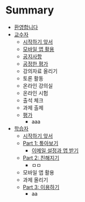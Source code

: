 # Summary

* [환영합니다](README.md)
* [교수자](c2dc-c791-d558-ae30-c55e-c11c.md)
  * [시작하기 앞서](c2dc-c791-d558-ae30-c55e-c11c.md)
  * [모바일 앱 활용](baa8-bc14-c77c-c571-d65c-c6a9.md)
  * [공지사항](ad50-c218-c790/acf5-c9c0-c0ac-d56d.md)
  * [공정한 평가](d3c9-ac00.md)
  * 강의자료 올리기
  * 토론 활동
  * 온라인 강의실
  * 온라인 시험
  * 출석 체크
  * 과제 출제
  * [평가](d3c9-ac00.md)
    * aaa
* [학습자](d559-c2b5-c790/c2dc-c791-d558-ae30-c55e-c11c.md)
  * [시작하기 앞서](d559-c2b5-c790/c2dc-c791-d558-ae30-c55e-c11c.md)
  * [Part 1: 톺아보기](d559-c2b5-c790/part-1-d1ba-c544-bcf4-ae30/c774-ba54-c77c-c124-c815-acfc-c571-bc1b-ae30.md)
    * [이메일 설정과 앱 받기](d559-c2b5-c790/part-1-d1ba-c544-bcf4-ae30/c774-ba54-c77c-c124-c815-acfc-c571-bc1b-ae30.md)
  * [Part 2: 친해지기](d559-c2b5-c790/part-2-ce5c-d574-c9c0-ae30.md)
    * ㅁㅁ
  * 모바일 앱 활용
  * 과제 올리기
  * [Part 3: 이용하기](d559-c2b5-c790/part-3-c774-c6a9-d558-ae30.md)
    * aa

